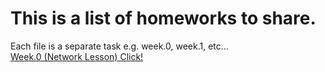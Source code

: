 # This is a list of homeworks to share. 
Each file is a separate task e.g. week.0, week.1, etc...<br/>
[Week.0 (Network Lesson) Click!](https://github.com/strongpeach/cursor.free-aug-2018/blob/master/network%20homework(week.0)v2.md)
